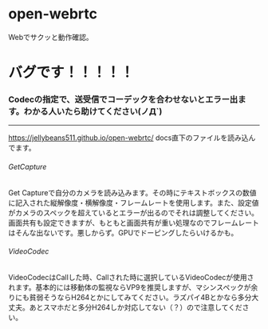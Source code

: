 # open-webrtc
Webでサクッと動作確認。
# バグです！！！！！
### Codecの指定で、送受信でコーデックを合わせないとエラー出ます。わかる人いたら助けてください(ノД`)
***
https://jellybeans511.github.io/open-webrtc/
docs直下のファイルを読み込んでます。
###### GetCapture
Get Captureで自分のカメラを読み込みます。その時にテキストボックスの数値に記入された縦解像度・横解像度・フレームレートを使用します。また、設定値がカメラのスペックを超えているとエラーが出るのでそれは調整してください。画面共有も設定できますが、もともと画面共有が重い処理なのでフレームレートはそんな出ないです。悪しからず。GPUでドーピングしたらいけるかも。
###### VideoCodec
VideoCodecはCallした時、Callされた時に選択しているVideoCodecが使用されます。基本的には移動体の監視ならVP9を推奨しますが、マシンスペックが余りにも貧弱そうならH264とかにしてみてください。ラズパイ4Bとかなら多分大丈夫。あとスマホだと多分H264しか対応してない（？）ので注意してください。
